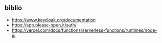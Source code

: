 

## biblio
- https://www.keycloak.org/documentation
- https://app.please-open.it/auth/
- https://vercel.com/docs/functions/serverless-functions/runtimes/node-js
